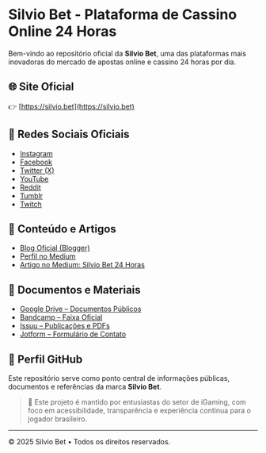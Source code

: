 # Silvio Bet - Plataforma de Cassino Online 24 Horas

Bem-vindo ao repositório oficial da **Silvio Bet**, uma das plataformas mais inovadoras do mercado de apostas online e cassino 24 horas por dia.

## 🌐 Site Oficial

👉 [https://silvio.bet](https://silvio.bet)

## 📱 Redes Sociais Oficiais

- [Instagram](https://www.instagram.com/silvio_bet/)
- [Facebook](https://www.facebook.com/people/Silvio-Bet/61578975248739/)
- [Twitter (X)](https://x.com/Silvio_Bet)
- [YouTube](https://www.youtube.com/@silvio_bet)
- [Reddit](https://www.reddit.com/user/silviobet/)
- [Tumblr](https://www.tumblr.com/silviobet)
- [Twitch](https://www.twitch.tv/silvio_bet)

## 📰 Conteúdo e Artigos

- [Blog Oficial (Blogger)](https://silviobet.blogspot.com/)
- [Perfil no Medium](https://medium.com/@silviobet)
- [Artigo no Medium: Silvio Bet 24 Horas](https://medium.com/@silviobet/silvio-bet-24-horas-a-experi%C3%AAncia-de-jogo-online-sem-parar-490d2732d636)

## 📁 Documentos e Materiais

- [Google Drive – Documentos Públicos](https://drive.google.com/drive/folders/11Pl24ANiDAvp922Cuy8fD4elAM2Z0E_e?usp=sharing)
- [Bandcamp – Faixa Oficial](https://silviobet.bandcamp.com/track/silvio-bet)
- [Issuu – Publicações e PDFs](https://issuu.com/silviobet)
- [Jotform – Formulário de Contato](https://form.jotform.com/lidiadantaslima/silviobet)

## 💼 Perfil GitHub

Este repositório serve como ponto central de informações públicas, documentos e referências da marca **Silvio Bet**.

> 📌 Este projeto é mantido por entusiastas do setor de iGaming, com foco em acessibilidade, transparência e experiência contínua para o jogador brasileiro.

---

© 2025 Silvio Bet • Todos os direitos reservados.
